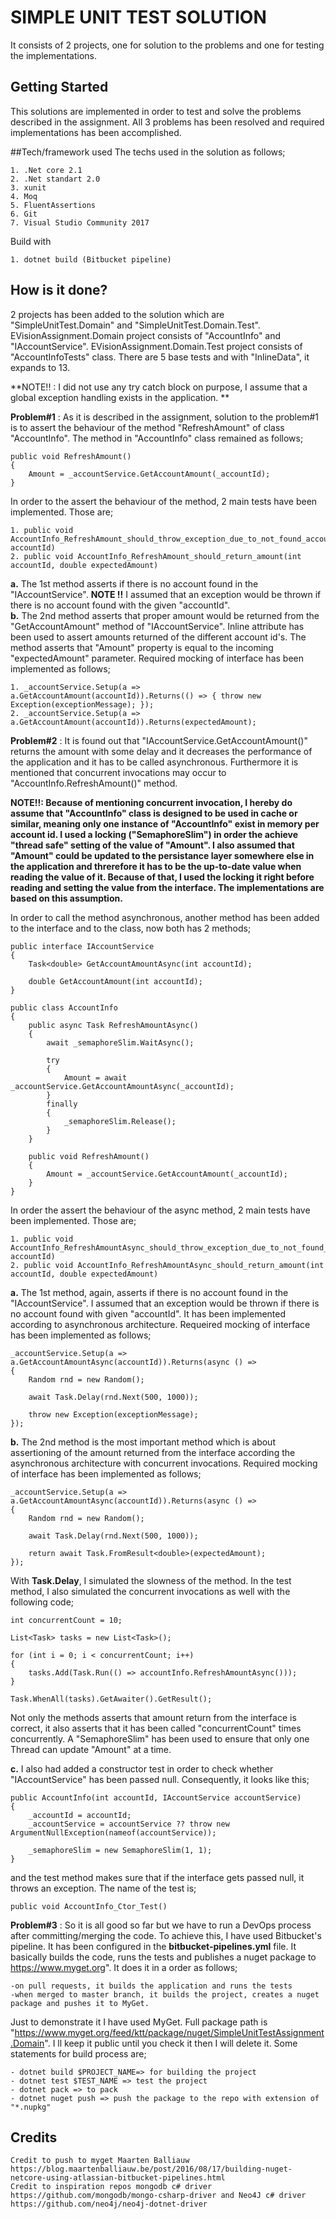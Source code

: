 # SIMPLE UNIT TEST SOLUTION

It consists of 2 projects, one for solution to the problems and one for testing the implementations.

## Getting Started
This solutions are implemented in order to test and solve the problems described in the assignment. All 3 problems has been resolved and required implementations has been accomplished.

##Tech/framework used
The techs used in the solution as follows;
	
    1. .Net core 2.1
	2. .Net standart 2.0
	3. xunit
	4. Moq
	5. FluentAssertions
	6. Git
    7. Visual Studio Community 2017
    
Build with
	
    1. dotnet build (Bitbucket pipeline)
	
## How is it done?
2 projects has been added to the solution which are "SimpleUnitTest.Domain" and "SimpleUnitTest.Domain.Test". 
EVisionAssignment.Domain project consists of "AccountInfo" and "IAccountService".
EVisionAssignment.Domain.Test project consists of "AccountInfoTests" class. There are 5 base tests and with "InlineData", it expands to 13.

**NOTE!! : I did not use any try catch block on purpose, I assume that a global exception handling exists in the application. **

**Problem#1** : As it is described in the assignment, solution to the problem#1 is to assert the behaviour of the method "RefreshAmount" of class "AccountInfo". The method in "AccountInfo" class remained as follows;

    public void RefreshAmount()
    {
        Amount = _accountService.GetAccountAmount(_accountId);
    }
		
In order to the assert the behaviour of the method, 2 main tests have been implemented. Those are;

    1. public void AccountInfo_RefreshAmount_should_throw_exception_due_to_not_found_account(int accountId)
	2. public void AccountInfo_RefreshAmount_should_return_amount(int accountId, double expectedAmount)

**a.** The 1st method asserts if there is no account found in the "IAccountService". **NOTE !!** I assumed that an exception would be thrown if there is no account found with the given "accountId".  		
**b.** The 2nd method asserts that proper amount would be returned from the "GetAccountAmount" method of "IAccountService". Inline attribute has been used to assert amounts returned of the different account id's. The method asserts that 
"Amount" property is equal to the incoming "expectedAmount" parameter. Required mocking of interface has been implemented as follows;

	1. _accountService.Setup(a => a.GetAccountAmount(accountId)).Returns(() => { throw new Exception(exceptionMessage); });
	2. _accountService.Setup(a => a.GetAccountAmount(accountId)).Returns(expectedAmount);

**Problem#2** : It is found out that "IAccountService.GetAccountAmount()" returns the amount with some delay and it decreases the performance of the application and it has to be called asynchronous. Furthermore it is mentioned that 
concurrent invocations may occur to "AccountInfo.RefreshAmount()" method.

**NOTE!!: Because of mentioning concurrent invocation, I hereby do assume that "AccountInfo" class is designed to be used in cache or similar, meaning only one instance of "AccountInfo" exist in memory per account id. I used a locking ("SemaphoreSlim") in order the achieve "thread safe" setting of 
the value of "Amount". I also assumed that "Amount" could be updated to the persistance layer somewhere else in the application and threrefore it has to be the up-to-date value when reading the value of it. Because of that, I used the locking it right before 
reading and setting the value from the interface. The implementations are based on this assumption.**

In order to call the method asynchronous, another method has been added to the interface and to the class, now both has 2 methods;

    public interface IAccountService
    {
        Task<double> GetAccountAmountAsync(int accountId);

        double GetAccountAmount(int accountId);
    }
	
	public class AccountInfo
    {
        public async Task RefreshAmountAsync()
        {
            await _semaphoreSlim.WaitAsync();

            try
            {
                Amount = await _accountService.GetAccountAmountAsync(_accountId);
            }
            finally
            {
                _semaphoreSlim.Release();
            }
        }

        public void RefreshAmount()
        {
            Amount = _accountService.GetAccountAmount(_accountId);
        }
    }

In order the assert the behaviour of the async method, 2 main tests have been implemented. Those are;

	1. public void AccountInfo_RefreshAmountAsync_should_throw_exception_due_to_not_found_account(int accountId)
	2. public void AccountInfo_RefreshAmountAsync_should_return_amount(int accountId, double expectedAmount)

**a.** The 1st method, again, asserts if there is no account found in the "IAccountService". I assumed that an exception would be thrown if there is no account found with given "accountId". It has been implemented according 
to asynchronous architecture. Requeired mocking of interface has been implemented as follows;

	_accountService.Setup(a => a.GetAccountAmountAsync(accountId)).Returns(async () =>
    {
        Random rnd = new Random();

        await Task.Delay(rnd.Next(500, 1000));

        throw new Exception(exceptionMessage);
    });

**b.** The 2nd method is the most important method which is about assertioning of the amount returned from the interface according the asynchronous architecture with concurrent invocations. Required mocking of interface has been 
implemented as follows;

	_accountService.Setup(a => a.GetAccountAmountAsync(accountId)).Returns(async () =>
    {
        Random rnd = new Random();

        await Task.Delay(rnd.Next(500, 1000));
        
        return await Task.FromResult<double>(expectedAmount);
    });
			
With **Task.Delay**, I simulated the slowness of the method. In the test method, I also simulated the concurrent invocations as well with the following code;
    
    int concurrentCount = 10;
    
	List<Task> tasks = new List<Task>();

    for (int i = 0; i < concurrentCount; i++)
    {
        tasks.Add(Task.Run(() => accountInfo.RefreshAmountAsync()));
    }

    Task.WhenAll(tasks).GetAwaiter().GetResult();

Not only the methods asserts that amount return from the interface is correct, it also asserts that it has been called "concurrentCount" times concurrently. A "SemaphoreSlim" has been used to ensure that only one Thread can update
"Amount" at a time.

**c.** I also had added a constructor test in order to check whether "IAccountService" has been passed null. Consequently, it looks like this;

	public AccountInfo(int accountId, IAccountService accountService)
    {
        _accountId = accountId;
        _accountService = accountService ?? throw new ArgumentNullException(nameof(accountService));

        _semaphoreSlim = new SemaphoreSlim(1, 1);
    }

and the test method makes sure that if the interface gets passed null, it throws an exception. The name of the test is;
	
	public void AccountInfo_Ctor_Test()


**Problem#3** : So it is all good so far but we have to run a DevOps process after committing/merging the code. To achieve this, I have used Bitbucket's pipeline. It has been configured in the **bitbucket-pipelines.yml** file. It basically
builds the code, runs the tests and publishes a nuget package to https://www.myget.org". It does it in a order as follows;
    
    -on pull requests, it builds the application and runs the tests
    -when merged to master branch, it builds the project, creates a nuget package and pushes it to MyGet.

Just to demonstrate it I have used MyGet. Full package path is "https://www.myget.org/feed/ktt/package/nuget/SimpleUnitTestAssignment.Domain". I ll keep it public until you check it
then I will delete it. Some statements for build process are;

	- dotnet build $PROJECT_NAME=> for building the project
	- dotnet test $TEST_NAME => test the project 
	- dotnet pack => to pack
	- dotnet nuget push => push the package to the repo with extension of "*.nupkg"


## Credits
	Credit to push to myget Maarten Balliauw https://blog.maartenballiauw.be/post/2016/08/17/building-nuget-netcore-using-atlassian-bitbucket-pipelines.html
	Credit to inspiration repos mongodb c# driver https://github.com/mongodb/mongo-csharp-driver and Neo4J c# driver https://github.com/neo4j/neo4j-dotnet-driver
